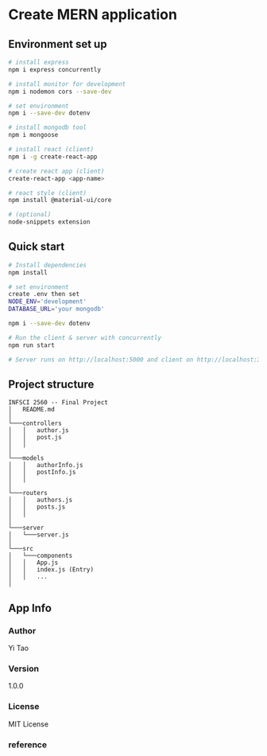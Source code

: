 # Create MERN application 

## Environment set up
``` bash
# install express
npm i express concurrently

# install monitor for development
npm i nodemon cors --save-dev

# set environment
npm i --save-dev dotenv

# install mongodb tool
npm i mongoose

# install react (client)
npm i -g create-react-app

# create react app (client)
create-react-app <app-name>

# react style (client)
npm install @material-ui/core

# (optional) 
node-snippets extension
```

## Quick start
```bash
# Install dependencies
npm install

# set environment
create .env then set 
NODE_ENV='development'
DATABASE_URL='your mongodb'

npm i --save-dev dotenv

# Run the client & server with concurrently
npm run start

# Server runs on http://localhost:5000 and client on http://localhost:3000
```

## Project structure
```
INFSCI 2560 -- Final Project
│   README.md    
│ 
└───controllers
│   │   author.js
│   │   post.js
│   │ 
│
└───models
│   │   authorInfo.js
│   │   postInfo.js
│   │ 
│
└───routers
│   │   authors.js
│   │   posts.js
│   │
│
└───server
│   └───server.js
│
└───src
│   └───components
│   │   App.js
│   │   index.js (Entry)
│   │   ...
│  
```


## App Info

### Author

Yi Tao

### Version

1.0.0

### License

MIT License

### reference

[Remix from]: https://glitch.com/~starter-cra-and-express
[create-react-app]: https://create-react-app.dev
[Express]: https://expressjs.com/
[`http-proxy-middleware`]: https://github.com/chimurai/http-proxy-middleware
